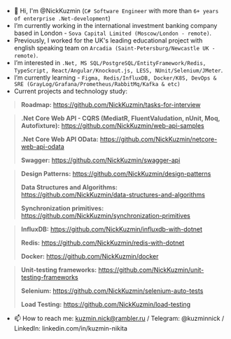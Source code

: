 - 👋 Hi, I'm @NickKuzmin (`C# Software Engineer` with more than `6+ years of enterprise .Net-development`)
- I’m currently working in the international investment banking company based in London - `Sova Capital Limited (Moscow/London - remote)`.
- Previously, I worked for the UK's leading educational project with english speaking team on `Arcadia (Saint-Petersburg/Newcastle UK - remote)`.
- I’m interested in `.Net, MS SQL/PostgreSQL/EntityFramework/Redis, TypeScript, React/Angular/Knockout.js, LESS, NUnit/Selenium/JMeter`.
- I’m currently learning - `Figma, Redis/InfluxDB, Docker/K8S, DevOps & SRE (GrayLog/Grafana/Prometheus/RabbitMq/Kafka & etc)`
- Current projects and technology study:

> **Roadmap:** https://github.com/NickKuzmin/tasks-for-interview

> **.Net Core Web API - CQRS (MediatR, FluentValudation, nUnit, Moq, Autofixture):** https://github.com/NickKuzmin/web-api-samples
> 
> **.Net Core Web API OData:** https://github.com/NickKuzmin/netcore-web-api-odata
> 
> **Swagger:** https://github.com/NickKuzmin/swagger-api

> **Design Patterns:** https://github.com/NickKuzmin/design-patterns
> 
> **Data Structures and Algorithms:** https://github.com/NickKuzmin/data-structures-and-algorithms
>
> **Synchronization primitives:** https://github.com/NickKuzmin/synchronization-primitives

> **InfluxDB:** https://github.com/NickKuzmin/influxdb-with-dotnet
> 
> **Redis:** https://github.com/NickKuzmin/redis-with-dotnet
> 
> **Docker:** https://github.com/NickKuzmin/docker

> **Unit-testing frameworks:** https://github.com/NickKuzmin/unit-testing-frameworks
> 
> **Selenium:** https://github.com/NickKuzmin/selenium-auto-tests
> 
> **Load Testing:** https://github.com/NickKuzmin/load-testing

- 📫 How to reach me: kuzmin.nick@rambler.ru / Telegram: @kuzminnick / LinkedIn: linkedin.com/in/kuzmin-nikita

<!--
**NickKuzmin/NickKuzmin** is a ✨ _special_ ✨ repository because its `README.md` (this file) appears on your GitHub profile.

Here are some ideas to get you started:

- 🔭 I’m currently working on ...
- 🌱 I’m currently learning ...
- 👯 I’m looking to collaborate on ...
- 🤔 I’m looking for help with ...
- 💬 Ask me about ...
- 📫 How to reach me: ...
- 😄 Pronouns: ...
- ⚡ Fun fact: ...
-->
